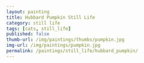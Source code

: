 ```yaml
---
layout: painting
title: Hubbard Pumpkin Still Life
category: still life
tags: [cats, still_life]
published: false
thumb-url: /img/paintings/thumbs/pumpkin.jpg
img-url: /img/paintings/pumpkin.jpg
permalink: /paintings/still_life/hubbard_pumpkin/
---
```

